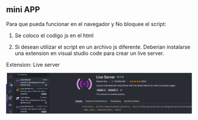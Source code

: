 ## mini APP


Para que pueda funcionar en el navegador y No bloquee el script:

1. Se coloco el codigo js en el html

2. Si desean utilizar el script en un archivo js diferente. Deberian instalarse una extension en visual studio code para crear un live server.

Extension: Live server

![Screenshot](liver-server.png)

